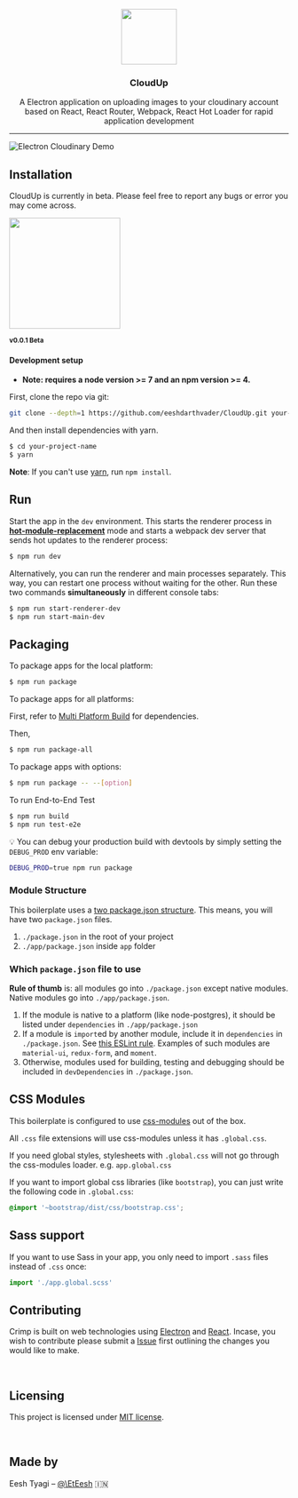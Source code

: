 <p align="center">
  <img src="https://res.cloudinary.com/cleartrip/image/upload/w_100,h_100/v1528096238/LogoMakr_0iLhlw_hcw6hu.png" width="100px">
</p>
<h3 align="center">
  CloudUp
</h3>

<p align="center">
  A Electron application on uploading images to your cloudinary account based on React, React Router, Webpack, React Hot Loader for rapid application development
</p>

---

![Electron Cloudinary Demo](https://cloud.githubusercontent.com/assets/3382565/10557547/b1f07a4e-74e3-11e5-8d27-79ab6947d429.gif)

## Installation

CloudUp is currently in beta. Please feel free to report any bugs or error you may come across.

<a href="https://github.com/eeshdarthvader/CloudUp/raw/master/release/CloudUp-0.0.1.dmg">
  <img src="https://www.dropbox.com/s/q16jtzvdtenyl3x/button.svg?raw=1" width="200">
</a>

<sub><strong>v0.0.1 Beta</strong></sub>

#### Development setup

* **Note: requires a node version >= 7 and an npm version >= 4.**

First, clone the repo via git:

```bash
git clone --depth=1 https://github.com/eeshdarthvader/CloudUp.git your-project-name
```

And then install dependencies with yarn.

```bash
$ cd your-project-name
$ yarn
```

**Note**: If you can't use [yarn](https://github.com/yarnpkg/yarn), run `npm install`.

## Run

Start the app in the `dev` environment. This starts the renderer process in [**hot-module-replacement**](https://webpack.js.org/guides/hmr-react/) mode and starts a webpack dev server that sends hot updates to the renderer process:

```bash
$ npm run dev
```

Alternatively, you can run the renderer and main processes separately. This way, you can restart one process without waiting for the other. Run these two commands **simultaneously** in different console tabs:

```bash
$ npm run start-renderer-dev
$ npm run start-main-dev
```

## Packaging

To package apps for the local platform:

```bash
$ npm run package
```

To package apps for all platforms:

First, refer to [Multi Platform Build](https://www.electron.build/multi-platform-build) for dependencies.

Then,

```bash
$ npm run package-all
```

To package apps with options:

```bash
$ npm run package -- --[option]
```

To run End-to-End Test

```bash
$ npm run build
$ npm run test-e2e
```

:bulb: You can debug your production build with devtools by simply setting the `DEBUG_PROD` env variable:

```bash
DEBUG_PROD=true npm run package
```

### Module Structure

This boilerplate uses a [two package.json structure](https://github.com/electron-userland/electron-builder/wiki/Two-package.json-Structure). This means, you will have two `package.json` files.

1.  `./package.json` in the root of your project
1.  `./app/package.json` inside `app` folder

### Which `package.json` file to use

**Rule of thumb** is: all modules go into `./package.json` except native modules. Native modules go into `./app/package.json`.

1.  If the module is native to a platform (like node-postgres), it should be listed under `dependencies` in `./app/package.json`
2.  If a module is `import`ed by another module, include it in `dependencies` in `./package.json`. See [this ESLint rule](https://github.com/benmosher/eslint-plugin-import/blob/master/docs/rules/no-extraneous-dependencies.md). Examples of such modules are `material-ui`, `redux-form`, and `moment`.
3.  Otherwise, modules used for building, testing and debugging should be included in `devDependencies` in `./package.json`.

## CSS Modules

This boilerplate is configured to use [css-modules](https://github.com/css-modules/css-modules) out of the box.

All `.css` file extensions will use css-modules unless it has `.global.css`.

If you need global styles, stylesheets with `.global.css` will not go through the
css-modules loader. e.g. `app.global.css`

If you want to import global css libraries (like `bootstrap`), you can just write the following code in `.global.css`:

```css
@import '~bootstrap/dist/css/bootstrap.css';
```

## Sass support

If you want to use Sass in your app, you only need to import `.sass` files instead of `.css` once:

```js
import './app.global.scss'
```

## Contributing

Crimp is built on web technologies using [Electron](https://electron.atom.io/) and [React](https://reactjs.org/). Incase, you wish to contribute please submit a [Issue](https://github.com/eeshdarthvader/CloudUp/issues) first outlining the changes you would like to make.

&nbsp;

## Licensing

This project is licensed under [MIT license](https://opensource.org/licenses/MIT).

&nbsp;

## Made by

Eesh Tyagi – [@\EtEesh](https://twitter.com/EtEesh) 🇮🇳

